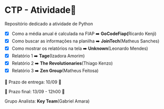 # CTP - Atividade🥇

Repositório dedicado a atividade de Python

- [X] Como a média anual é calculada na FIAP ➡️ <b>GoCodeFiap(</b>Ricardo Kenji)
- [X] Como buscar as informações na planilha ➡️ <b>JoinTech</b>(Matheus Sanches)
- [X] Como mostrar os relatórios na tela ➡️ <b>Unknown</b>(Leonardo Mendes)
- [X] Relatório 1 ➡️ <b>Tage</b>(Izadora Amorim)
- [X] Relatório 2 ➡️ <b>The Revolutionaries</b>(Thiago Kenzo)
- [X] Relatório 3 ➡️ <b>Zen Group</b>(Matheus Feitosa)

🏁 Prazo de entrega: 10/09 🏁

🎌 Prazo final: 13/09 - 12h00 🎌

Grupo Analista: <b>Key Team</b>(Gabriel Amara)


